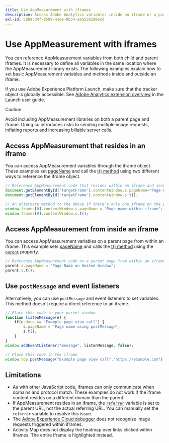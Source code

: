 ```yaml
---
title: Use AppMeasurement with iframes
description: Access Adobe Analytics variables inside an iframe or a parent page while in an iframe.
exl-id: 59b9cd4f-8599-41ee-8b54-a6a556198ecd
---
```

# Use AppMeasurement with iframes

You can reference AppMeasurement variables from both child and parent iframes. It is necessary to define all variables in the same location where the AppMeasurement library exists. The following examples explain how to set basic AppMeasurement variables and methods inside and outside an iframe.

If you use Adobe Experience Platform Launch, make sure that the tracker object is globally accessible. See [Adobe Analytics extension overview](https://experienceleague.adobe.com/docs/launch/using/extensions-ref/adobe-extension/analytics-extension/overview.html) in the Launch user guide.

>[!CAUTION]
>
>Avoid including AppMeasurement libraries on both a parent page and iframe. Doing so introduces risks to sending multiple image requests, inflating reports and increasing billable server calls.

## Access AppMeasurement that resides in an iframe

You can access AppMeasurement variables through the iframe object. These examples set [pageName](../vars/page-vars/pagename.md) and call the [t() method](../vars/functions/t-method.md) using two different ways to reference the iframe object.

```js
// Reference AppMeasurement code that resides within an iframe and send an image request
document.getElementById('targetFrame').contentWindow.s.pageName="Page name within iframe";
document.getElementById('targetFrame').contentWindow.s.t();

// An alternate method to the above if there's only one iframe on the page
window.frames[0].contentWindow.s.pageName = "Page name within iframe";
window.frames[0].contentWindow.s.t();
```

## Access AppMeasurement from inside an iframe

You can access AppMeasurement variables on a parent page from within an iframe. This example sets [pageName](../vars/page-vars/pagename.md) and calls the [t() method](../vars/functions/t-method.md) using the [`parent`](https://www.w3schools.com/jsref/prop_win_parent.asp) property.

```js
// Reference AppMeasurement code on a parent page from within an iframe and send an image request
parent.s.pageName = "Page Name on Hosted Window";
parent.s.t();
```

## Use `postMessage` and event listeners

Alternatively, you can use `postMessage` and event listeners to set variables. This method doesn't require a direct reference to an iframe. 

```js
// Place this code in your parent window
function listenMessage(e) {
    if(e.data == "Example page view call") {
        s.pageName = "Page name using postMessage";
        s.t();
    }
}
window.addEventListener("message", listenMessage, false);

// Place this code in the iframe
window.top.postMessage("Example page view call","https://example.com");
```

## Limitations

* As with other JavaScript code, iframes can only communicate when domains and protocol match. These examples do not work if the iframe content resides on a different domain than the parent.
* If AppMeasurement resides in an iframe, the [`referrer`](../vars/page-vars/referrer.md) variable is set to the parent URL, not the actual referring URL. You can manually set the `referrer` variable to resolve this issue.
* The [Adobe Experience Cloud debugger](https://experienceleague.adobe.com/docs/debugger/using/experience-cloud-debugger.html) does not recognize image requests triggered within iframes.
* Activity Map does not display the heatmap over links clicked within iframes. The entire iframe is highlighted instead.
